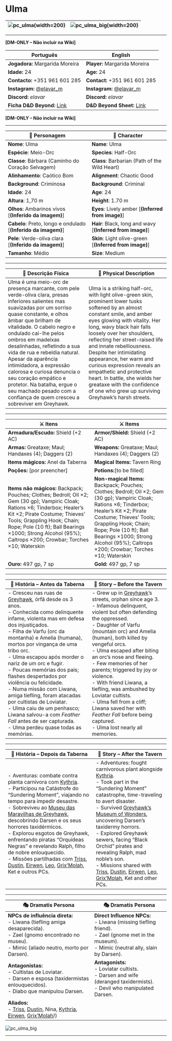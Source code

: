 # Ulma


| ![pc_ulma](assets/pc/pc_ulma.png){width=200} | ![pc_ulma_big](assets/pc/pc_ulma_big.png){width=200} |
| ---------------------------------------------- | ---------------------------------------------- |

---

**[DM-ONLY – Não incluir na Wiki]**  

| Português                                                                    | English                                                |
| --------------------------------------------------------- | ---------------------------------------- |
| **Jogadora:** Margarida Moreira                                      | **Player:**  Margarida Moreira                      |
| **Idade:** 24                                          | **Age:**   24                        |
| **Contacto:** +351 961 601 285                                    | **Contact:**  +351 961 601 285                   |
| **Instagram:** [@elavar_m](https://www.instagram.com/elavar_m)                                   | **Instagram:**  [@elavar_m](https://www.instagram.com/elavar_m)               |
| **Discord:** _elavar_                                       | **Discord:**  _elavar_                   |
| **Ficha D&D Beyond:** [Link](https://www.dndbeyond.com/characters/146573550/FHB3rQ)                     | **D&D Beyond Sheet:**  [Link](https://www.dndbeyond.com/characters/146573550/FHB3rQ) |

**[DM-ONLY – Não incluir na Wiki]**  

---

| **🧙 Personagem**                | **🧙 Character**               |
| -------------------------------- | ------------------------------ |
| **Nome**: Ulma        | **Name**:  Ulma      |
| **Espécie**:  Meio-Orc    | **Species**:  Half-Orc   |
| **Classe**:  Bárbara (Caminho do Coração Selvagem) | **Class**:  Barbarian (Path of the Wild Heart)     |
| **Alinhamento**: Caótico Bom | **Alignment**: Chaotic Good  |
| **Background**: Criminosa  | **Background**: Criminal |
| **Idade**: 24       | **Age**: 24        |
| **Altura**: 1,70 m      | **Height**: 1.70 m     |
| **Olhos**: Ambarinos vivos [**(Inferido da imagem)**]       | **Eyes**: Lively amber [**(Inferred from image)**]        |
| **Cabelo**: Preto, longo e ondulado [**(Inferido da imagem)**]       | **Hair**: Black, long and wavy [**(Inferred from image)**]       |
| **Pele**: Verde-oliva clara [**(Inferido da imagem)**]       | **Skin**: Light olive-green [**(Inferred from image)**]       |
| **Tamanho**:  Médio    | **Size**:  Medium      |

---

| **📜 Descrição Física** | **📜 Physical Description** |
| ----------------------- | --------------------------- |
| Ulma é uma meio-orc de presença marcante, com pele verde-oliva clara, presas inferiores salientes mas suavizadas por um sorriso quase constante, e olhos âmbar que brilham de vitalidade. O cabelo negro e ondulado cai-lhe pelos ombros em madeixas desalinhadas, refletindo a sua vida de rua e rebeldia natural. Apesar da aparência intimidadora, a expressão calorosa e curiosa denuncia o seu coração empático e protetor. Na batalha, ergue o seu machado pesado com a confiança de quem cresceu a sobreviver em Greyhawk. | Ulma is a striking half-orc, with light olive-green skin, prominent lower tusks softened by an almost constant smile, and amber eyes glowing with vitality. Her long, wavy black hair falls loosely over her shoulders, reflecting her street-raised life and innate rebelliousness. Despite her intimidating appearance, her warm and curious expression reveals an empathetic and protective heart. In battle, she wields her greataxe with the confidence of one who grew up surviving Greyhawk’s harsh streets. |

---

| **⚔️ Itens**             | **⚔️ Items**                         |
| ---------------------- | ------------------------------ |
| **Armadura/Escudo:** Shield (+2 AC) | **Armor/Shield:** Shield (+2 AC)  |
| **Armas:** Greataxe; Maul; Handaxes (4); Daggers (2) | **Weapons:** Greataxe; Maul; Handaxes (4); Daggers (2) |
| **Items mágicos:** Anel da Taberna | **Magical Items:** Tavern Ring |
| **Poções:** [por preencher] |**Potions:**[to be filled] |
| **Items não mágicos:** Backpack; Pouches; Clothes; Bedroll; Oil ×2; Gem (30 gp); Vampiric Cloak; Rations ×6; Tinderbox; Healer’s Kit ×2; Pirate Costume; Thieves’ Tools; Grappling Hook; Chain; Rope; Pole (10 ft); Ball Bearings ×1000; Strong Alcohol (95%); Caltrops ×200; Crowbar; Torches ×10; Waterskin | **Non-magical Items:** Backpack; Pouches; Clothes; Bedroll; Oil ×2; Gem (30 gp); Vampiric Cloak; Rations ×6; Tinderbox; Healer’s Kit ×2; Pirate Costume; Thieves’ Tools; Grappling Hook; Chain; Rope; Pole (10 ft); Ball Bearings ×1000; Strong Alcohol (95%); Caltrops ×200; Crowbar; Torches ×10; Waterskin |
| **Ouro:** 497 gp, 7 sp | **Gold:** 497 gp, 7 sp |

---

| **📖 História – Antes da Taberna** | **📖 Story – Before the Tavern** |
| ---------------------------------- | -------------------------------- |
| - Cresceu nas ruas de [Greyhawk](free_city_of_greyhawk.md), órfã desde os 3 anos.<br>- Conhecida como delinquente infame, violenta mas em defesa dos injustiçados.<br>- Filha de Varfu (orc da montanha) e Amelia (humana), mortos por vingança de uma tribo orc.<br>- Ulma escapou após morder o nariz de um orc e fugir.<br>- Poucas memórias dos pais; flashes despertados por violência ou felicidade.<br>- Numa missão com Liwana, amiga tiefling, foram atacadas por cultistas de Loviatar.<br>- Ulma caiu de um penhasco; Liwana salvou-a com *Feather Fall* antes de ser capturada.<br>- Ulma perdeu quase todas as memórias. | - Grew up in [Greyhawk](free_city_of_greyhawk.md)’s streets, orphan since age 3.<br>- Infamous delinquent, violent but often defending the oppressed.<br>- Daughter of Varfu (mountain orc) and Amelia (human), both killed by vengeful orcs.<br>- Ulma escaped after biting an orc’s nose and fleeing.<br>- Few memories of her parents; triggered by joy or violence.<br>- With friend Liwana, a tiefling, was ambushed by Loviatar cultists.<br>- Ulma fell from a cliff; Liwana saved her with *Feather Fall* before being captured.<br>- Ulma lost nearly all memories. |

---

| **📖 História – Depois da Taberna** | **📖 Story – After the Tavern** |
| ----------------------------------- | -------------------------------- |
| - Aventuras: combate contra planta carnívora com [Kythria](docs/dm/-/npc/Free%20City%20of%20Grehawk/kythria.md).<br>- Participou na Catástrofe do “Sundering Moment”, viajando no tempo para impedir desastre.<br>- Sobreviveu ao [Museu das Maravilhas de Greyhawk](museu_das_maravilhas.md), descobrindo Darsen e os seus horrores taxidérmicos.<br>- Explorou esgotos de Greyhawk, enfrentando piratas “Orquídeas Negras” e revelando Ralph, filho de nobre enlouquecido.<br>- Missões partilhadas com [Triss](docs/dm/-/pc/pc_triss_merrill.md), [Dustin](docs/dm/-/pc/pc_dustin_thorne.md), [Eirwen](docs/dm/-/pc/pc_eirwen.md), [Leo](docs/dm/-/pc/pc_leo.md), [Grix’Molah](docs/dm/-/pc/pc_grix_molah.md), Ket e outros PCs. | - Adventures: fought carnivorous plant alongside [Kythria](docs/dm/-/npc/Free%20City%20of%20Grehawk/kythria.md).<br>- Took part in the “Sundering Moment” catastrophe, time-traveling to avert disaster.<br>- Survived [Greyhawk’s Museum of Wonders](museu_das_maravilhas.md), uncovering Darsen’s taxidermy horrors.<br>- Explored Greyhawk sewers, facing “Black Orchid” pirates and revealing Ralph, mad noble’s son.<br>- Missions shared with [Triss](docs/dm/-/pc/pc_triss_merrill.md), [Dustin](docs/dm/-/pc/pc_dustin_thorne.md), [Eirwen](docs/dm/-/pc/pc_eirwen.md), [Leo](docs/dm/-/pc/pc_leo.md), [Grix’Molah](docs/dm/-/pc/pc_grix_molah.md), Ket and other PCs. |

---

| **🎭 Dramatis Persona** | **🎭 Dramatis Persona**     |
| ---------------------------------------------------------- | ---------------------------------------------------- |
| **NPCs de influência direta:**  <br>- Liwana (tiefling amiga desaparecida).<br>- Zael (gnomo encontrado no museu).<br>- Mimic (aliado neutro, morto por Darsen). | **Direct Influence NPCs:**  <br>- Liwana (missing tiefling friend).<br>- Zael (gnome met in the museum).<br>- Mimic (neutral ally, slain by Darsen).   |
| **Antagonistas:**  <br>- Cultistas de Loviatar.<br>- Darsen e esposa (taxidermistas enlouquecidos).<br>- Diabo que manipulou Darsen.<br> | **Antagonists:**  <br>- Loviatar cultists.<br>- Darsen and wife (deranged taxidermists).<br>- Devil who manipulated Darsen.   |
| **Aliados:**  <br>- [Triss](docs/dm/-/pc/pc_triss_merrill.md), [Dustin](docs/dm/-/pc/pc_dustin_thorne.md), Nina, [Kythria](docs/dm/-/npc/Free%20City%20of%20Grehawk/kythria.md), [Eirwen](docs/dm/-/pc/pc_eirwen.md), [Grix’Molah](pc_grix_)_)_)

![pc_ulma_big](assets/pc/pc_ulma_big.png)

---
